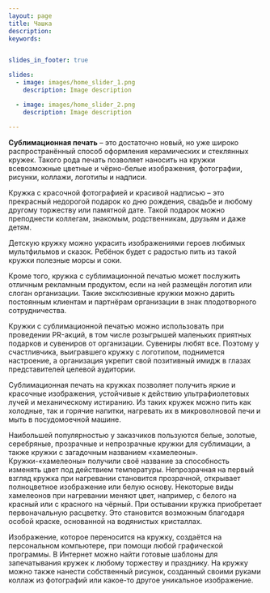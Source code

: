 ```yaml
---
layout: page
title: Чашка
description:
keywords:


slides_in_footer: true

slides:
  - image: images/home_slider_1.png
    description: Image description

  - image: images/home_slider_2.png
    description: Image description

---
```



**Сублимационная печать** – это достаточно новый, но уже широко распространённый способ оформления керамических и стеклянных кружек. Такого рода печать позволяет наносить на кружки всевозможные цветные и чёрно-белые изображения, фотографии, рисунки, коллажи, логотипы и надписи.

Кружка с красочной фотографией и красивой надписью – это прекрасный недорогой подарок ко дню рождения, свадьбе и любому другому торжеству или памятной дате. Такой подарок можно преподнести коллегам, знакомым, родственникам, друзьям и даже детям.

Детскую кружку можно украсить изображениями героев любимых мультфильмов и сказок. Ребёнок будет с радостью пить из такой кружки полезные морсы и соки.

Кроме того, кружка с сублимационной печатью может послужить отличным рекламным продуктом, если на ней размещён логотип или слоган организации. Такие эксклюзивные кружки можно дарить постоянным клиентам и партнёрам организации в знак плодотворного сотрудничества.

Кружки с сублимационной печатью можно использовать при проведении PR-акций, в том числе розыгрышей маленьких приятных подарков и сувениров от организации. Сувениры любят все. Поэтому у счастливчика, выигравшего кружку с логотипом, поднимется настроение, а организация укрепит свой позитивный имидж в глазах представителей целевой аудитории.

Сублимационная печать на кружках позволяет получить яркие и красочные изображения, устойчивые к действию ультрафиолетовых лучей и механическому истиранию. Из таких кружек можно пить как холодные, так и горячие напитки, нагревать их в микроволновой печи и мыть в посудомоечной машине.

Наибольшей популярностью у заказчиков пользуются белые, золотые, серебряные, прозрачные и непрозрачные кружки для сублимации, а также кружки с загадочным названием «хамелеоны». 
Кружки-«хамелеоны» получили своё название за способность изменять цвет под действием температуры. Непрозрачная на первый взгляд кружка при нагревании становится прозрачной, открывает полноцветное изображение или белую основу. Некоторые виды хамелеонов при нагревании меняют цвет, например, с белого на красный или с красного на чёрный. При остывании кружка приобретает первоначальную расцветку. Это становится возможным благодаря особой краске, основанной на водянистых кристаллах.
 

Изображение, которое переносится на кружку, создаётся на персональном компьютере, при помощи любой графической программы. В Интернет можно найти готовые шаблоны для запечатывания кружек к любому торжеству и празднику. На кружку можно также нанести собственный рисунок, созданный своими руками коллаж из фотографий или какое-то другое уникальное изображение.